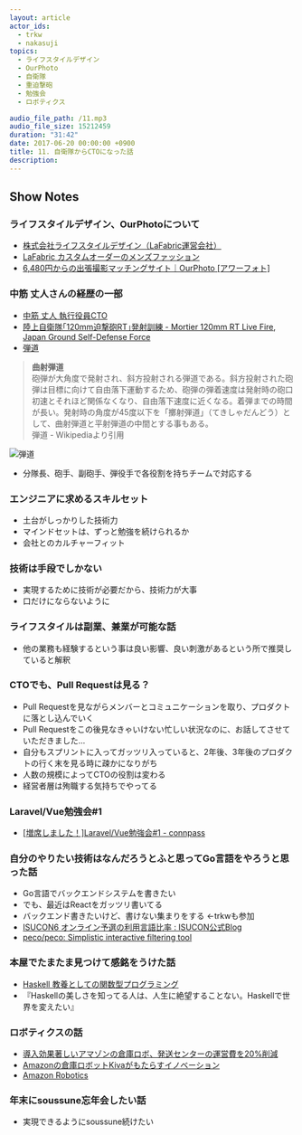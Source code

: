 ```yaml
---
layout: article
actor_ids:
  - trkw
  - nakasuji
topics:
  - ライフスタイルデザイン
  - OurPhoto
  - 自衛隊
  - 重迫撃砲
  - 勉強会
  - ロボティクス

audio_file_path: /11.mp3
audio_file_size: 15212459
duration: "31:42"
date: 2017-06-20 00:00:00 +0900
title: 11. 自衛隊からCTOになった話
description:
---
```


## Show Notes

### ライフスタイルデザイン、OurPhotoについて

- [株式会社ライフスタイルデザイン（LaFabric運営会社）](http://lifestyledesign.co.jp/)
- [LaFabric カスタムオーダーのメンズファッション](https://lafabric.jp/)
- [6,480円からの出張撮影マッチングサイト｜OurPhoto [アワーフォト]](https://our-photo.co)

### 中筋 丈人さんの経歴の一部

- [中筋 丈人 執行役員CTO](http://lifestyledesign.co.jp/#nakasuji_t)
- [陸上自衛隊｢120mm迫撃砲RT｣発射訓練 - Mortier 120mm RT Live Fire, Japan Ground Self-Defense Force](https://www.youtube.com/watch?v=P83aykyG4pQ)
- [弾道](https://ja.wikipedia.org/wiki/%E5%BC%BE%E9%81%93)

> <strong>曲射弾道</strong><br>
> 砲弾が大角度で発射され、斜方投射される弾道である。斜方投射された砲弾は目標に向けて自由落下運動するため、砲弾の弾着速度は発射時の砲口初速とそれほど関係なくなり、自由落下速度に近くなる。着弾までの時間が長い。発射時の角度が45度以下を「擲射弾道」（てきしゃだんどう）として、曲射弾道と平射弾道の中間とする事もある。<br>
弾道 - Wikipediaより引用

![弾道](https://upload.wikimedia.org/wikipedia/commons/1/14/Ballistics_chart_J.PNG)

- 分隊長、砲手、副砲手、弾役手で各役割を持ちチームで対応する

### エンジニアに求めるスキルセット
- 土台がしっかりした技術力
- マインドセットは、ずっと勉強を続けられるか
- 会社とのカルチャーフィット

### 技術は手段でしかない
- 実現するために技術が必要だから、技術力が大事
- 口だけにならないように

### ライフスタイルは副業、兼業が可能な話
- 他の業務も経験するという事は良い影響、良い刺激があるという所で推奨していると解釈

### CTOでも、Pull Requestは見る？
- Pull Requestを見ながらメンバーとコミュニケーションを取り、プロダクトに落とし込んでいく
- Pull Requestをこの後見なきゃいけない忙しい状況なのに、お話してさせていただきました…
- 自分もスプリントに入ってガッツリ入っていると、2年後、3年後のプロダクトの行く末を見る時に疎かになりがち
- 人数の規模によってCTOの役割は変わる
- 経営者層は殉職する気持ちでやってる

### Laravel/Vue勉強会#1
- [[増席しました！]Laravel/Vue勉強会#1 - connpass](https://connpass.com/event/58157/)

### 自分のやりたい技術はなんだろうとふと思ってGo言語をやろうと思った話
- Go言語でバックエンドシステムを書きたい
- でも、最近はReactをガッツリ書いてる
- バックエンド書きたいけど、書けない集まりをする ←trkwも参加
- [ISUCON6 オンライン予選の利用言語比率 : ISUCON公式Blog](http://isucon.net/archives/48501097.html)
- [peco/peco: Simplistic interactive filtering tool](https://github.com/peco/peco)

### 本屋でたまたま見つけて感銘をうけた話
- [Haskell 教養としての関数型プログラミング](https://www.amazon.co.jp/dp/4798048062)
- 『Haskellの美しさを知ってる人は、人生に絶望することない。Haskellで世界を変えたい』

### ロボティクスの話
- [導入効果著しいアマゾンの倉庫ロボ、発送センターの運営費を20%削減](http://newswitch.jp/p/5069)
- [Amazonの倉庫ロボットKivaがもたらすイノベーション](http://ecstarter.com/amazon-makes-an-inovation-in-its-warehouse-systems/)
- [Amazon Robotics](https://www.amazonrobotics.com/#/)

### 年末にsoussune忘年会したい話
- 実現できるようにsoussune続けたい
